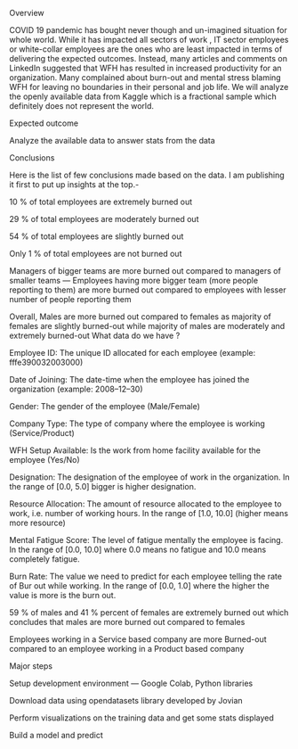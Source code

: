 Overview

COVID 19 pandemic has bought never though and un-imagined situation for whole world. While it has impacted all sectors of work , IT sector employees or white-collar employees are the ones who are least impacted in terms of delivering the expected outcomes. Instead, many articles and comments on LinkedIn suggested that WFH has resulted in increased productivity for an organization. Many complained about burn-out and mental stress blaming WFH for leaving no boundaries in their personal and job life. We will analyze the openly available data from Kaggle which is a fractional sample which definitely does not represent the world.

Expected outcome

Analyze the available data to answer stats from the data

Conclusions

Here is the list of few conclusions made based on the data. I am publishing it first to put up insights at the top.-

10 % of total employees are extremely burned out

29 % of total employees are moderately burned out

54 % of total employees are slightly burned out

Only 1 % of total employees are not burned out

Managers of bigger teams are more burned out compared to managers of smaller teams — Employees having more bigger team (more people reporting to them) are more burned out compared to employees with lesser number of people reporting them

Overall, Males are more burned out compared to females as majority of females are slightly burned-out while majority of males are moderately and extremely burned-out What data do we have ?

Employee ID: The unique ID allocated for each employee (example: fffe390032003000)

Date of Joining: The date-time when the employee has joined the organization (example: 2008–12–30)

Gender: The gender of the employee (Male/Female)

Company Type: The type of company where the employee is working (Service/Product)

WFH Setup Available: Is the work from home facility available for the employee (Yes/No)

Designation: The designation of the employee of work in the organization. In the range of [0.0, 5.0] bigger is higher designation.

Resource Allocation: The amount of resource allocated to the employee to work, i.e. number of working hours. In the range of [1.0, 10.0] (higher means more resource)

Mental Fatigue Score: The level of fatigue mentally the employee is facing. In the range of [0.0, 10.0] where 0.0 means no fatigue and 10.0 means completely fatigue.

Burn Rate: The value we need to predict for each employee telling the rate of Bur out while working. In the range of [0.0, 1.0] where the higher the value is more is the burn out.

59 % of males and 41 % percent of females are extremely burned out which concludes that males are more burned out compared to females

Employees working in a Service based company are more Burned-out compared to an employee working in a Product based company

Major steps

Setup development environment — Google Colab, Python libraries

Download data using opendatasets library developed by Jovian

Perform visualizations on the training data and get some stats displayed

Build a model and predict
